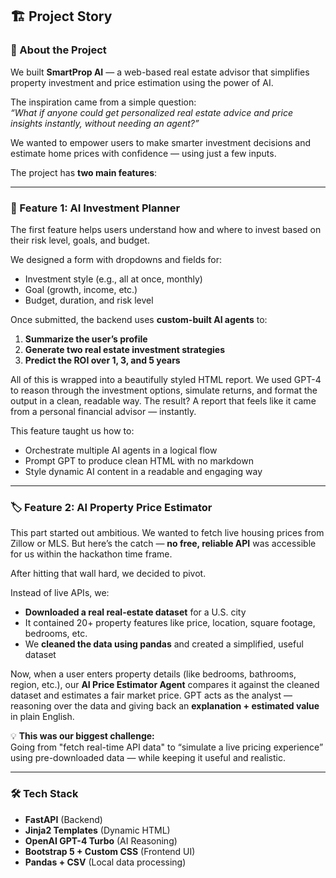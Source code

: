 ## 🏗️ Project Story

### 🚀 About the Project

We built **SmartProp AI** — a web-based real estate advisor that simplifies property investment and price estimation using the power of AI. 

The inspiration came from a simple question:  
*“What if anyone could get personalized real estate advice and price insights instantly, without needing an agent?”*

We wanted to empower users to make smarter investment decisions and estimate home prices with confidence — using just a few inputs.

The project has **two main features**:

---

### 🧠 Feature 1: AI Investment Planner

The first feature helps users understand how and where to invest based on their risk level, goals, and budget.

We designed a form with dropdowns and fields for:
- Investment style (e.g., all at once, monthly)
- Goal (growth, income, etc.)
- Budget, duration, and risk level

Once submitted, the backend uses **custom-built AI agents** to:
1. **Summarize the user’s profile**
2. **Generate two real estate investment strategies**
3. **Predict the ROI over 1, 3, and 5 years**

All of this is wrapped into a beautifully styled HTML report. We used GPT-4 to reason through the investment options, simulate returns, and format the output in a clean, readable way. The result? A report that feels like it came from a personal financial advisor — instantly.

This feature taught us how to:
- Orchestrate multiple AI agents in a logical flow
- Prompt GPT to produce clean HTML with no markdown
- Style dynamic AI content in a readable and engaging way

---

### 🏷️ Feature 2: AI Property Price Estimator

This part started out ambitious. We wanted to fetch live housing prices from Zillow or MLS. But here’s the catch — **no free, reliable API** was accessible for us within the hackathon time frame.

After hitting that wall hard, we decided to pivot.

Instead of live APIs, we:
- **Downloaded a real real-estate dataset** for a U.S. city
- It contained 20+ property features like price, location, square footage, bedrooms, etc.
- We **cleaned the data using pandas** and created a simplified, useful dataset

Now, when a user enters property details (like bedrooms, bathrooms, region, etc.), our **AI Price Estimator Agent** compares it against the cleaned dataset and estimates a fair market price. GPT acts as the analyst — reasoning over the data and giving back an **explanation + estimated value** in plain English.

💡 **This was our biggest challenge:**  
Going from "fetch real-time API data" to “simulate a live pricing experience” using pre-downloaded data — while keeping it useful and realistic.

---

### 🛠️ Tech Stack

- **FastAPI** (Backend)
- **Jinja2 Templates** (Dynamic HTML)
- **OpenAI GPT-4 Turbo** (AI Reasoning)
- **Bootstrap 5 + Custom CSS** (Frontend UI)
- **Pandas + CSV** (Local data processing)
